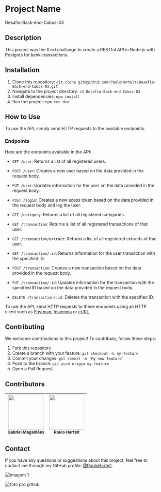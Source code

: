 # Project Name

Desafio-Back-end-Cubos-03

## Description

This project was the third challange to create a RESTful API in Node.js with Postgres for bank-transactions.

## Installation

1. Clone this repository: `git clone git@github.com:PauloHartelt/Desafio-Back-end-Cubos-03.git`
2. Navigate to the project directory: `cd Desafio-Back-end-Cubos-03`
3. Install dependencies: `npm install`
4. Run the project: `npm run dev`

## How to Use

To use the API, simply send HTTP requests to the available endpoints.

### Endpoints

Here are the endpoints available in the API:

- `GET /user`: Returns a list of all registered users.

- `POST /user`: Creates a new user based on the data provided in the request body.

- `PUT /user`: Updates information for the user on the data provided in the request body.

- `POST /login`: Creates a new acess token based on the data provided in the request body and log the user.

- `GET /category`: Returns a list of all registered categories.

- `GET /transaction`: Returns a list of all registered transactions of that user.

- `GET /transaction/extract`: Returns a list of all registered extracts of that user.

- `GET /transaction/:id`: Returns information for the user transaction with the specified ID.

- `POST /transaction`: Creates a new transaction based on the data provided in the request body.

- `PUT /transaction/:id`: Updates information for the transaction with the specified ID based on the data provided in the request body.

- `DELETE /transaction/:id`: Deletes the transaction with the specified ID.

To use the API, send HTTP requests to these endpoints using an HTTP client such as [Postman](https://www.postman.com/), [Insomnia](https://insomnia.rest/) or [cURL](https://curl.se/).


## Contributing

We welcome contributions to this project! To contribute, follow these steps:

1. Fork this repository
2. Create a branch with your feature: `git checkout -b my-feature`
3. Commit your changes: `git commit -m 'My new feature'`
4. Push to the branch: `git push origin my-feature`
5. Open a Pull Request

## Contributors

| [<img src="https://avatars.githubusercontent.com/u/77214253?v=4" width=115><br><sub>Gabriel Magalhães</sub>](https://github.com/gabikeys001)| [<img src="https://avatars.githubusercontent.com/u/95707984?v=4" width=115><br><sub>Paulo Hartelt</sub>](https://github.com/PauloHartelt) |
| :-----------------------------------------------------------------------------------------------------------------------------: | :------------------------------------------------------------------------------------------------------------------------------------------------: |

## Contact

If you have any questions or suggestions about this project, feel free to contact me through my GitHub profile: [@PauloHartelt](https://github.com/PauloHartelt).



![imagem 1](https://user-images.githubusercontent.com/95707984/186934611-ead39007-43d3-454c-9357-0d14b11c2c51.png)

![foto pro github](https://user-images.githubusercontent.com/95707984/177008585-32d604b6-a2d7-4d77-8784-d33c9c38776f.png)

